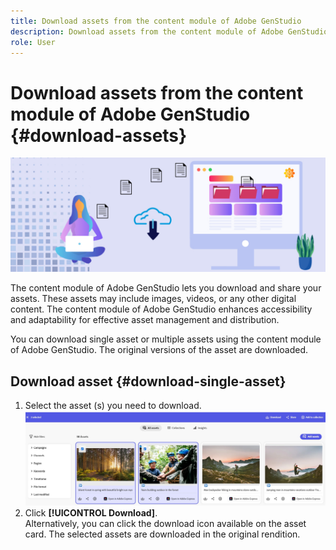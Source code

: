 ```yaml
---
title: Download assets from the content module of Adobe GenStudio
description: Download assets from the content module of Adobe GenStudio
role: User
---
```

# Download assets from the content module of Adobe GenStudio {#download-assets}

<!-- ![Download assets](assets/download-asset.jpg) -->
![Download assets](assets/download-asset-genstudio.jpeg)

The content module of Adobe GenStudio lets you download and share your assets. These assets may include images, videos, or any other digital content. The content module of Adobe GenStudio enhances accessibility and adaptability for effective asset management and distribution.  

You can download single asset or multiple assets using the content module of Adobe GenStudio. The original versions  of the asset are downloaded.

## Download asset {#download-single-asset} 

1. Select the asset (s) you need to download.
 ![Download single asset](assets/download-assets-new.jpg)
1. Click **[!UICONTROL Download]**. <br> Alternatively, you can click the download icon available on the asset card.
The selected assets are downloaded in the original rendition.
